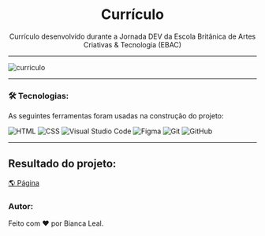 # <h1 align="center">Currículo</h1>



<p align="center">Currículo desenvolvido durante a Jornada DEV da Escola Britânica de Artes Criativas & Tecnologia (EBAC)</p>

---

  ![curriculo](https://github.com/Bianca-Leal/Bianca-Leal.github.io/assets/106701388/1fa2142d-5dee-4897-8639-0c078fb9ae00)

---


### 🛠 Tecnologias:

As seguintes ferramentas foram usadas na construção do projeto:

![HTML](https://img.shields.io/badge/HTML5-E34F26?style=flat&logo=html5&logoColor=white)
![CSS](https://img.shields.io/badge/CSS3-1572B6?style=flat&logo=css3&logoColor=white)
![Visual Studio Code](https://img.shields.io/badge/-Visual%20Studio%20Code-05122A?style=flat&logo=visual-studio-code&logoColor=007ACC)
![Figma](https://img.shields.io/badge/Figma-F24E1E?style=flat&logo=figma&logoColor=white)
![Git](https://img.shields.io/badge/-Git-05122A?style=flat&logo=git)
![GitHub](https://img.shields.io/badge/-GitHub-05122A?style=flat&logo=github)

---

## Resultado do projeto:

[🌎 Página](https://bianca-leal.github.io/)

### Autor:

Feito com ❤️ por Bianca  Leal. 
<br>
